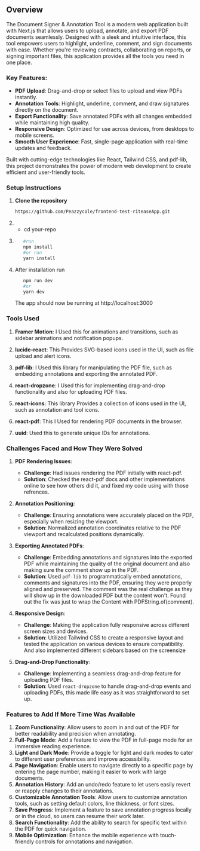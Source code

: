 ## Overview

The Document Signer & Annotation Tool is a modern web application built with Next.js that allows users to upload, annotate, and export PDF documents seamlessly. Designed with a sleek and intuitive interface, this tool empowers users to highlight, underline, comment, and sign documents with ease. Whether you're reviewing contracts, collaborating on reports, or signing important files, this application provides all the tools you need in one place.

### Key Features:
- **PDF Upload**: Drag-and-drop or select files to upload and view PDFs instantly.
- **Annotation Tools**: Highlight, underline, comment, and draw signatures directly on the document.
- **Export Functionality**: Save annotated PDFs with all changes embedded while maintaining high quality.
- **Responsive Design**: Optimized for use across devices, from desktops to mobile screens.
- **Smooth User Experience**: Fast, single-page application with real-time updates and feedback.

Built with cutting-edge technologies like React, Tailwind CSS, and pdf-lib, this project demonstrates the power of modern web development to create efficient and user-friendly tools.

### Setup Instructions

1. **Clone the repository**  
   ```bash
   https://github.com/Peazzycole/frontend-test-riteaseApp.git
   ```
2.  - cd your-repo
3. ```bash
      #run
      npm install
      #or run
      yarn install
   ```
4. After installation run
   ```bash
      npm run dev
      #or
      yarn dev
   ```
   The app should now be running at http://localhost:3000

### Tools Used
1. **Framer Motion:** I Used this for animations and transitions, such as sidebar animations and notification popups.

2. **lucide-react**: This Provides SVG-based icons used in the UI, such as file upload and alert icons.

3. **pdf-lib**: I Used this library for manipulating the PDF file, such as embedding annotations and exporting the annotated PDF.

4. **react-dropzone**: I Used this for implementing drag-and-drop functionality and also for uploading PDF files.

5. **react-icons**: This library Provides a collection of icons used in the UI, such as annotation and tool icons.

6. **react-pdf**: This I Used for rendering PDF documents in the browser.

7. **uuid**: Used this to generate unique IDs for annotations.

### Challenges Faced and How They Were Solved

1. **PDF Rendering Issues**: 
   - **Challenge**: Had issues rendering the PDF initially with react-pdf.
   - **Solution**: Checked the react-pdf docs and other implementations online to see how others did it, and fixed my code using with those refrences.

2. **Annotation Positioning**: 
   - **Challenge**: Ensuring annotations were accurately placed on the PDF, especially when resizing the viewport.
   - **Solution**: Normalized annotation coordinates relative to the PDF viewport and recalculated positions dynamically.

3. **Exporting Annotated PDFs**: 
   - **Challenge**: Embedding annotations and signatures into the exported PDF while maintaining the quality of the original document and also making sure the comment show up in the PDF.
   - **Solution**: Used `pdf-lib` to programmatically embed annotations, comments and signatures into the PDF, ensuring they were properly aligned and preserved. The comment was the real challenge as they will show up in the                   downloaded PDF but the content won't. Found out the fix was just to wrap the Content with PDFString.of(comment).

4. **Responsive Design**: 
   - **Challenge**: Making the application fully responsive across different screen sizes and devices.
   - **Solution**: Utilized Tailwind CSS to create a responsive layout and tested the application on various devices to ensure compatibility. And also implemented different sidebars based on the screensize

5. **Drag-and-Drop Functionality**: 
   - **Challenge**: Implementing a seamless drag-and-drop feature for uploading PDF files.
   - **Solution**: Used `react-dropzone` to handle drag-and-drop events and uploading PDFs, this made life easy as it was straightforward to set up.

### Features to Add If More Time Was Available

1. **Zoom Functionality**: Allow users to zoom in and out of the PDF for better readability and precision when annotating.
2. **Full-Page Mode**: Add a feature to view the PDF in full-page mode for an immersive reading experience.
3. **Light and Dark Mode**: Provide a toggle for light and dark modes to cater to different user preferences and improve accessibility.
4. **Page Navigation**: Enable users to navigate directly to a specific page by entering the page number, making it easier to work with large documents.
5. **Annotation History**: Add an undo/redo feature to let users easily revert or reapply changes to their annotations.
6. **Customizable Annotation Tools**: Allow users to customize annotation tools, such as setting default colors, line thickness, or font sizes.
7. **Save Progress**: Implement a feature to save annotation progress locally or in the cloud, so users can resume their work later.
8. **Search Functionality**: Add the ability to search for specific text within the PDF for quick navigation.
9. **Mobile Optimization**: Enhance the mobile experience with touch-friendly controls for annotations and navigation.

